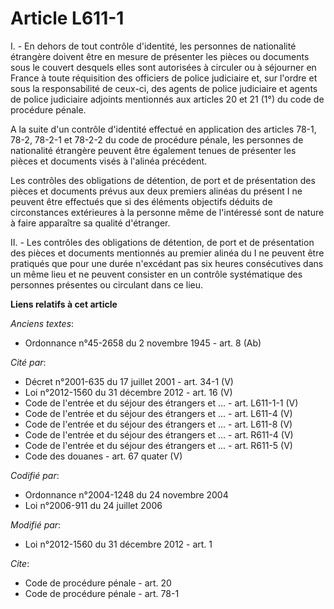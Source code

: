 # Article L611-1

I. - En dehors de tout contrôle d'identité, les personnes de nationalité étrangère doivent être en mesure de présenter les
pièces ou documents sous le couvert desquels elles sont autorisées à circuler ou à séjourner en France à toute réquisition
des officiers de police judiciaire et, sur l'ordre et sous la responsabilité de ceux-ci, des agents de police judiciaire et
agents de police judiciaire adjoints mentionnés aux articles 20 et 21 (1°) du code de procédure pénale. 

A la suite d'un contrôle d'identité effectué en application des articles 78-1, 78-2, 78-2-1 et 78-2-2 du code de procédure
pénale, les personnes de nationalité étrangère peuvent être également tenues de présenter les pièces et documents visés à
l'alinéa précédent. 

Les contrôles des obligations de détention, de port et de présentation des pièces et documents prévus aux deux premiers
alinéas du présent I ne peuvent être effectués que si des éléments objectifs déduits de circonstances extérieures à la
personne même de l'intéressé sont de nature à faire apparaître sa qualité d'étranger. 

II. - Les contrôles des obligations de détention, de port et de présentation des pièces et documents mentionnés au premier
alinéa du I ne peuvent être pratiqués que pour une durée n'excédant pas six heures consécutives dans un même lieu et ne
peuvent consister en un contrôle systématique des personnes présentes ou circulant dans ce lieu.

**Liens relatifs à cet article**

_Anciens textes_:

  - Ordonnance n°45-2658 du 2 novembre 1945 - art. 8 (Ab)

_Cité par_:

  - Décret n°2001-635 du 17 juillet 2001 - art. 34-1 (V)
  - Loi n°2012-1560 du 31 décembre 2012 - art. 16 (V)
  - Code de l'entrée et du séjour des étrangers et ... - art. L611-1-1 (V)
  - Code de l'entrée et du séjour des étrangers et ... - art. L611-4 (V)
  - Code de l'entrée et du séjour des étrangers et ... - art. L611-8 (V)
  - Code de l'entrée et du séjour des étrangers et ... - art. R611-4 (V)
  - Code de l'entrée et du séjour des étrangers et ... - art. R611-5 (V)
  - Code des douanes - art. 67 quater (V)

_Codifié par_:

  - Ordonnance n°2004-1248 du 24 novembre 2004
  - Loi n°2006-911 du 24 juillet 2006

_Modifié par_:

  - Loi n°2012-1560 du 31 décembre 2012 - art. 1

_Cite_:

  - Code de procédure pénale - art. 20
  - Code de procédure pénale - art. 78-1
